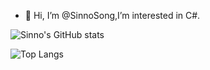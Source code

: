 - 👋 Hi, I’m @SinnoSong,I’m interested in C#.

![Sinno's GitHub stats](https://github-readme-stats.vercel.app/api?username=sinnosong&show_icons=true&theme=default)

![Top Langs](https://github-readme-stats.vercel.app/api/top-langs/?username=sinnosong&layout=compact)


<!---
sinnosong/sinnosong is a ✨ special ✨ repository because its `README.md` (this file) appears on your GitHub profile.
You can click the Preview link to take a look at your changes.
--->
